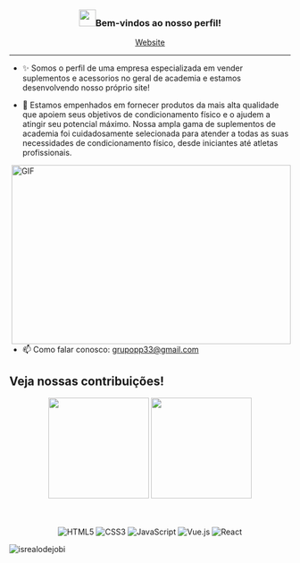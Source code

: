 <!-- Heading -->
<h3 align="center"><img src = "https://raw.githubusercontent.com/MartinHeinz/MartinHeinz/master/wave.gif" width = 30px>Bem-vindos ao nosso perfil!</h3>

<p align="center">
  <a href="https://www.giftegwuenu.dev">Website</a>
</p>

 <!-- About section -->

---
- ✨ Somos o perfil de uma empresa especializada em vender suplementos e acessorios no geral de academia e estamos desenvolvendo nosso próprio site! 

- 🎯 Estamos empenhados em fornecer produtos da mais alta qualidade que apoiem seus objetivos de condicionamento físico e o ajudem a atingir seu potencial máximo. Nossa ampla gama de suplementos de academia foi cuidadosamente selecionada para atender a todas as suas necessidades de condicionamento físico, desde iniciantes até atletas profissionais.




<!-- code gif-->
<img align="right" alt="GIF" src="./code.gif" width="500" height="320" />


- 📫 Como falar conosco: [grupopp33@gmail.com](mailto:grupopp33@gmail.com)


<!-- About section: END -->


<!-- Conecct section -->

<h2>Veja nossas contribuições! </h3>

<!-- GITHUB STATUS -->

<div align="center">
  <img height="180em" src="https://github-readme-stats.vercel.app/api?username=EmpyreanSupplements&show_icons=true&theme=dark&include_all_commits=true&count_private=true"/> 
  
  <img height="180em" src="https://github-readme-stats.vercel.app/api/top-langs/?username=EmpyreanSupplements&layout=compact&langs_count=10&theme=dark"/>

  <!-- TEMAS: dark, radical, merko, gruvbox, tokyonight, onedark, cobalt, synthwave, highcontrast, dracula -->
</div>

<br>

 <!-- Conecct section: END -->
 
  <!-- GitHub section -->

 <br>



<!-- TECNOLOGIAS -->
<div align="center">

![HTML5](https://img.shields.io/badge/-HTML5-%23E44D27?style=flat-square&logo=html5&logoColor=ffffff)
![CSS3](https://img.shields.io/badge/-CSS3-%231572B6?style=flat-square&logo=css3)
![JavaScript](https://img.shields.io/badge/-JavaScript-%23F7DF1C?style=flat-square&logo=javascript&logoColor=000000&labelColor=%23F7DF1C&color=%23FFCE5A)
![Vue.js](https://img.shields.io/badge/-Vue.js-%232c3e50?style=flat-square&logo=vuedotjs)
![React](https://img.shields.io/badge/-React-%23282C34?style=flat-square&logo=react)

</div>


<!-- Profile Views -->

<div align="center">
  
  <p align="left"> <img src="https://komarev.com/ghpvc/?username=EmpyreanSuplemments&label=Profile%20views&color=0e75b6&style=flat" alt="isrealodejobi" />
  </p>
  
</div>

<!-- THE END -->

